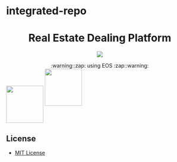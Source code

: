 # integrated-repo
<h1 align="center">Real Estate Dealing Platform</h1>
<p align="center">
	<a href="https://github.com/DdukTwiSun/server/blob/master/LICENSE"><img src="https://img.shields.io/github/license/mashape/apistatus.svg"></a>	
</p>

<div align="middle">:warning::zap: using EOS :zap::warning: </div>
<img src="https://github.com/soma-boomable/integrated-repo/blob/master/eos.jpg" style="width:100;" align="center" />
<img src="https://github.com/soma-boomable/integrated-repo/blob/master/IPFS.png?raw=true" style="width:100;" />

## License

* [MIT License](LICENSE)
